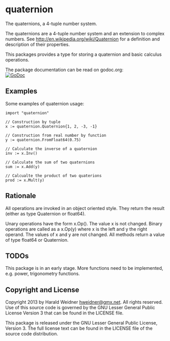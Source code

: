 quaternion
==========

The quaternions, a 4-tuple number system.

The quaternions are a 4-tuple number system and an extension to complex
numbers. See http://en.wikipedia.org/wiki/Quaternion for a definition and
description of their properties.

This packages provides a type for storing a quaternion and basic calculus
operations.

The package documentation can be read on godoc.org:  
[![GoDoc](http://godoc.org/github.com/hweidner/quaternion?status.png)](http://godoc.org/github.com/hweidner/quaternion)


Examples
--------

Some examples of quaternion usage:

	import "quaternion"

	// Construction by tuple
	x := quaternion.Quaternion{1, 2, -3, -1}

	// Construction from real number by function
	y := quaternion.FromFloat64(0.75)

	// Calculate the inverse of a quaternion
	inv := x.Inv()

	// Calculate the sum of two quaternions
	sum := x.Add(y)

	// Calcualte the product of two quaterions
	prod := x.Mult(y)

Rationale
---------

All operations are invoked in an object oriented style. They return the
result (either as type Quaternion or float64).

Unary operations have the form x.Op(). The value x is not changed.
Binary operations are called as a x.Op(y) where x is the left and
y the right operand. The values of x and y are not changed. All methods
return a value of type float64 or Quaternion.

TODOs
-----

This package is in an early stage. More functions need to be implemented, e.g.
power, trigonometry functions.

Copyright and License
---------------------

Copyright 2013 by Harald Weidner <hweidner@gmx.net>. All rights reserved.
Use of this source code is governed by the GNU Lesser General Public License
Version 3 that can be found in the LICENSE file.

This package is released under the GNU Lesser General Public License, Version
3. The full license text can be found in the LICENSE file of the source code
distribution.
